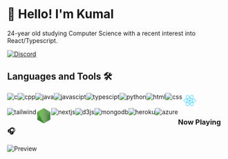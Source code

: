 # 👋 Hello! I'm Kumal
24-year old studying Computer Science with a recent interest into React/Typescript.
&nbsp;

[![Discord](https://img.shields.io/discord/829245117591978015?label=discord&style=for-the-badge)](https://discord.gg/JKuFZmzNZH)

## Languages and Tools 🛠️
 <img align="left" alt="c" height="35" src="https://cdn.jsdelivr.net/npm/programming-languages-logos/src/c/c.png">
 <img align="left" alt="cpp" height="35" src="https://cdn.jsdelivr.net/npm/programming-languages-logos/src/cpp/cpp.png">
 <img align="left" alt="java" height="35" src="https://cdn.jsdelivr.net/npm/programming-languages-logos/src/java/java.png">
 <img align="left" alt="javascipt" height="35" src="https://cdn.jsdelivr.net/npm/programming-languages-logos/src/javascript/javascript.png">
 <img align="left" alt="typescipt" height="35" src="https://cdn.jsdelivr.net/npm/programming-languages-logos/src/typescript/typescript.png">
 <img align="left" alt="python" height="35" src="https://cdn.jsdelivr.net/npm/programming-languages-logos/src/python/python.png">
 <img align="left" alt="html" height="35" src="https://cdn.jsdelivr.net/npm/programming-languages-logos/src/html/html.png">
 <img align="left" alt="css" height="35" src="https://cdn.jsdelivr.net/npm/programming-languages-logos/src/css/css.png">
 <img align="left" alt="react" height="35" src="https://raw.githubusercontent.com/github/explore/80688e429a7d4ef2fca1e82350fe8e3517d3494d/topics/react/react.png">
 <img align="left" alt="tailwind" height="35" src="https://camo.githubusercontent.com/bcd4bda49ef6cd9537db065920f4f4f6ac670eae0e0adf2c5133c19b319f1574/68747470733a2f2f627261646c632e67616c6c65727963646e2e76736173736574732e696f2f657874656e73696f6e732f627261646c632f7673636f64652d7461696c77696e646373732f302e322e302f313535383034303536333634392f4d6963726f736f66742e56697375616c53747564696f2e53657276696365732e49636f6e732e44656661756c74">
<img align="left" alt="nodejs" height="35" src="https://raw.githubusercontent.com/github/explore/80688e429a7d4ef2fca1e82350fe8e3517d3494d/topics/nodejs/nodejs.png">
<img align="left" alt="nextjs" height="35" src="https://aristeksystems.com/blog/serverless-apps-are-now-supported-nextjs-8/images/next-js.jpg">
<img align="left" alt="d3js" height="35" src="https://raw.githubusercontent.com/d3/d3-logo/master/d3.png">
<img align="left" alt="mongodb" height="35" src="https://infinapps.com/wp-content/uploads/2018/10/mongodb-logo.png">
<img align="left" alt="heroku" height="35" src="https://user-images.githubusercontent.com/56086480/129011310-4d904b0b-463a-4119-bbbb-17441094d4af.png">
<img align="left" alt="azure" height="35" src="https://www.datocms-assets.com/15783/1616854516-download.png">

</br></br>
### Now Playing 🎧
![Preview](https://spotify-readme-omega.vercel.app/api?scan=true&rainbow=true&theme=dark)
